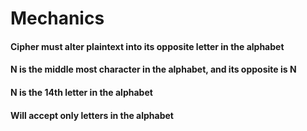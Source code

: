 # Mechanics
#### Cipher must alter plaintext into its opposite letter in the alphabet
#### N is the middle most character in the alphabet, and its opposite is N
#### N is the 14th letter in the alphabet
#### Will accept only letters in the alphabet
